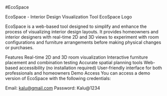 #EcoSpace

EcoSpace - Interior Design Visualization Tool
EcoSpace Logo

EcoSpace is a web-based tool designed to simplify and enhance the process of visualizing interior design layouts. It provides homeowners and interior designers with real-time 2D and 3D views to experiment with room configurations and furniture arrangements before making physical changes or purchases.

Features
Real-time 2D and 3D room visualization
Interactive furniture placement and combination testing
Accurate spatial planning tools
Web-based accessibility (no installation required)
User-friendly interface for both professionals and homeowners
Demo Access
You can access a demo version of EcoSpace with the following credentials:

Email: kalu@gmail.com
Password: Kalu@1234 
